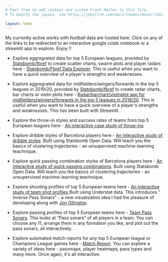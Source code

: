```yaml
---
# Feel free to add content and custom Front Matter to this file.
# To modify the layout, see https://jekyllrb.com/docs/themes/#overriding-theme-defaults

layout: home
---
```


My currently active works with football data are hosted here. Click on any of the links to be redirected to an interactive google colab notebook or a streamlit app to explore. Enjoy !! 

- Explore aggregrated data for top 5 European leagues, provided by [Statsbomb/fbref](https://fbref.com/en/) to create scatter charts, swarm plots and player radars here - [Statsbomb/Fbref Data Explorer](https://colab.research.google.com/drive/1b1UZLMxuXV1aNl8HBE-oQ8gtb9Nk4-3U#scrollTo=d3GMGbIhLY5r). This is useful when you want to have a quick overview of a player's strengths and weaknesses. 

- Explore aggregrated data for midfielders/wingers/forwards in the top 5 leagues in 2019/20, provided by [Statsbomb/fbref](https://fbref.com/en/) to create radar charts, bar charts or violin plots here -  [Radar/barchart/violinplot app for midfielders/wingers/forwards in the top 5 leagues in 2019/20](https://aqueous-ocean-16355.herokuapp.com). This is useful when you want to have a quick overview of a player's strengths and weaknesses. This has been built with Streamlit.

- Explore the throw-in styles and success rates of teams from top 5 European leagues here - [An interactive case study of throw-ins](https://colab.research.google.com/drive/1LOX075r1L6kwlkfAZdhPPPTnG7QKddDM) 


- Explore dribble styles of Barcelona players here - [An interactive study of dribble styles](https://colab.research.google.com/drive/1zKjT0cLtHbhVo-r50VJu3MvoPhQNm6co). Built using Statsbomb Open Data. Will teach you the basics of clustering trajectories - an unsupervised machine-learning teachnique. 

- Explore quick passing combination styles of Barcelona players here - [An interactive study of quick passing combinations](https://colab.research.google.com/drive/1_A1VfcVTUclz5lc1OjIlcTvqI0upmaUe). Built using Statsbomb Open Data. Will teach you the basics of clustering trajectories - an unsupervised machine-learning teachnique. 


- Explore shooting profiles of top 5 European teams here - [An interactive study of team shot profiles](https://colab.research.google.com/drive/18JGTv1Ek369E_N_Uys_lVPQYmY2q5d5q).Built using Understat data. This introduces " Inverse Pass Sonars" -  a new visualization idea I had the pleasure of developing along with [Jon Ollington](https://twitter.com/jonollington).

- Explore passing profiles of top 5 European teams here - [Team Pass Sonars](https://colab.research.google.com/drive/1y0vCoMX0xZMfv5vG1i1xPypXSf4f-eKl#scrollTo=9H1UGrJDvFXu). This looks at "Pass sonars" of all players in a team. You can choose any 11, arrange them in any formation you like, and plot out the pass sonars, all interactively.

- Explore automated match reports for any top 5 European league or Champions League games here - [Match Report](https://colab.research.google.com/drive/1y09NIdF2tEUdXRJ2R-APTG_DUA4E-pIM). You can explore a variety of ideas here - passmaps, player heatmaps, pass types and many more. Once again, it's all interactive.


